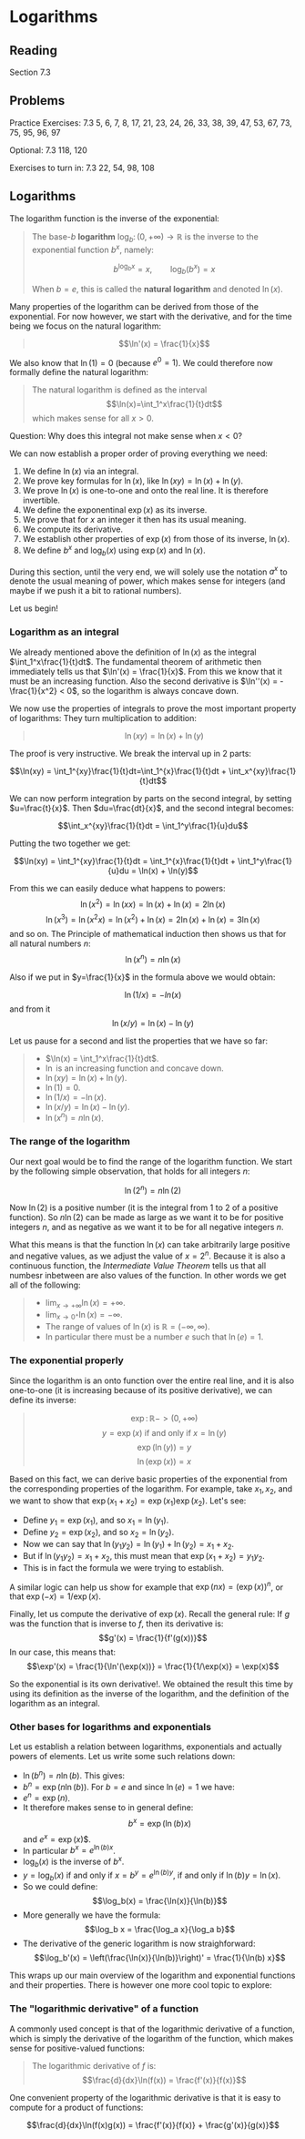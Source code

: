 # Logarithms

## Reading

Section 7.3

## Problems

Practice Exercises: 7.3 5, 6, 7, 8, 17, 21, 23, 24, 26, 33, 38, 39, 47, 53, 67, 73, 75, 95, 96, 97

Optional: 7.3 118, 120

Exercises to turn in: 7.3 22, 54, 98, 108

## Logarithms

The logarithm function is the inverse of the exponential:

> The base-$b$ **logarithm** $\log_b\colon (0,+\infty)\to\mathbb{R}$ is the inverse to the exponential function $b^x$, namely:
>
> $$b^{\log_b x} = x,\qquad \log_b\left(b^x\right) = x$$
>
> When $b=e$, this is called the **natural logarithm** and denoted $\ln(x)$.

Many properties of the logarithm can be derived from those of the exponential. For now however, we start with the derivative, and for the time being we focus on the natural logarithm:

> $$\ln'(x) = \frac{1}{x}$$

We also know that $\ln(1) = 0$ (because $e^0=1$). We could therefore now formally define the natural logarithm:

> The natural logarithm is defined as the interval
> $$\ln(x)=\int_1^x\frac{1}{t}dt$$
> which makes sense for all $x>0$.

Question: Why does this integral not make sense when $x< 0$?

We can now establish a proper order of proving everything we need:

1. We define $\ln(x)$ via an integral.
2. We prove key formulas for $\ln(x)$, like $\ln(xy) = \ln(x) + \ln(y)$.
3. We prove $\ln(x)$ is one-to-one and onto the real line. It is therefore invertible.
4. We define the exponentinal $\exp(x)$ as its inverse.
5. We prove that for $x$ an integer it then has its usual meaning.
6. We compute its derivative.
7. We establish other properties of $\exp(x)$ from those of its inverse, $\ln(x)$.
8. We define $b^x$ and $\log_b(x)$ using $\exp(x)$ and $\ln(x)$.

During this section, until the very end, we will solely use the notation $a^x$ to denote the usual meaning of power, which makes sense for integers (and maybe if we push it a bit to rational numbers).

Let us begin!

### Logarithm as an integral

We already mentioned above the definition of $\ln(x)$ as the integral $\int_1^x\frac{1}{t}dt$. The fundamental theorem of arithmetic then immediately tells us that $\ln'(x) = \frac{1}{x}$. From this we know that it must be an increasing function. Also the second derivative is $\ln''(x) = -\frac{1}{x^2} < 0$, so the logarithm is always concave down.

We now use the properties of integrals to prove the most important property of logarithms: They turn multiplication to addition:

> $$\ln(xy) = \ln(x) + \ln(y)$$

The proof is very instructive. We break the interval up in 2 parts:

$$\ln(xy) = \int_1^{xy}\frac{1}{t}dt=\int_1^{x}\frac{1}{t}dt + \int_x^{xy}\frac{1}{t}dt$$

We can now perform integration by parts on the second integral, by setting $u=\frac{t}{x}$. Then $du=\frac{dt}{x}$, and the second integral becomes:

$$\int_x^{xy}\frac{1}{t}dt = \int_1^y\frac{1}{u}du$$

Putting the two together we get:

$$\ln(xy) = \int_1^{xy}\frac{1}{t}dt = \int_1^{x}\frac{1}{t}dt + \int_1^y\frac{1}{u}du = \ln(x) + \ln(y)$$

From this we can easily deduce what happens to powers:
$$\ln(x^2) = \ln(xx) = \ln(x) + \ln(x) = 2\ln(x)$$
$$\ln(x^3) = \ln(x^2x) = \ln(x^2) + \ln(x) = 2\ln(x) + \ln(x) = 3\ln(x)$$
and so on. The Principle of mathematical induction then shows us that for all natural numbers $n$:
$$\ln(x^n) = n\ln(x)$$

Also if we put in $y=\frac{1}{x}$ in the formula above we would obtain:

$$\ln(1/x) = -ln(x)$$
and from it
$$\ln(x/y) = \ln(x) - \ln(y)$$

Let us pause for a second and list the properties that we have so far:

> - $\ln(x) = \int_1^x\frac{1}{t}dt$.
> - $\ln$ is an increasing function and concave down.
> - $\ln(xy) = \ln(x) + \ln(y)$.
> - $\ln(1) = 0$.
> - $\ln(1/x) = -\ln(x)$.
> - $\ln(x/y) = \ln(x) - \ln(y)$.
> - $\ln(x^n) = n\ln(x)$.

### The range of the logarithm

Our next goal would be to find the range of the logarithm function. We start by the following simple observation, that holds for all integers $n$:

$$\ln\left(2^n\right) = n\ln(2)$$

Now $\ln(2)$ is a positive number (it is the integral from $1$ to $2$ of a positive function). So $n\ln(2)$ can be made as large as we want it to be for positive integers $n$, and as negative as we want it to be for all negative integers $n$.

What this means is that the function $\ln(x)$ can take arbitrarily large positive and negative values, as we adjust the value of $x=2^n$. Because it is also a continuous function, the *Intermediate Value Theorem* tells us that all numbesr inbetween are also values of the function. In other words we get all of the following:

> - $\lim_{x\to+\infty}\ln(x) = +\infty$.
> - $\lim_{x\to 0^+}\ln(x) = -\infty$.
> - The range of values of $\ln(x)$ is $\mathbb{R} = (-\infty,\infty)$.
> - In particular there must be a number $e$ such that $\ln(e) = 1$.

### The exponential properly

Since the logarithm is an onto function over the entire real line, and it is also one-to-one (it is increasing because of its positive derivative), we can define its inverse:

> $$\exp\colon \mathbb{R} -> (0,+\infty)$$
> $$y=\exp(x)\textrm{ if and only if }x = \ln(y)$$
> $$\exp(\ln(y)) = y$$
> $$\ln(\exp(x)) = x$$

Based on this fact, we can derive basic properties of the exponential from the corresponding properties of the logarithm. For example, take $x_1,x_2$, and we want to show that $\exp(x_1+x_2) = \exp(x_1)\exp(x_2)$. Let's see:

- Define $y_1 = \exp(x_1)$, and so $x_1 = \ln(y_1)$.
- Define $y_2 = \exp(x_2)$, and so $x_2 = \ln(y_2)$.
- Now we can say that $\ln(y_1y_2) = \ln(y_1) + \ln(y_2) = x_1 + x_2$.
- But if $\ln(y_1y_2) = x_1+x_2$, this must mean that $\exp(x_1+x_2) = y_1y_2$.
- This is in fact the formula we were trying to establish.

A similar logic can help us show for example that $\exp(nx) = (\exp(x))^n$, or that $\exp(-x) = 1 / \exp(x)$.

Finally, let us compute the derivative of $\exp(x)$. Recall the general rule: If $g$ was the function that is inverse to $f$, then its derivative is:
$$g'(x) = \frac{1}{f'(g(x))}$$
In our case, this means that:
$$\exp'(x) = \frac{1}{\ln'(\exp(x))} = \frac{1}{1/\exp(x)} = \exp(x)$$

So the exponential is its own derivative!. We obtained the result this time by using its definition as the inverse of the logarithm, and the definition of the logarithm as an integral.

### Other bases for logarithms and exponentials

Let us establish a relation between logarithms, exponentials and actually powers of elements. Let us write some such relations down:

- $\ln(b^n) = n\ln(b)$. This gives:
- $b^n = \exp(n\ln(b))$. For $b=e$ and since $\ln(e)=1$ we have:
- $e^n = \exp(n)$.
- It therefore makes sense to in general define: $$b^x =\exp(\ln(b)x)$$ and $e^x = \exp(x)$$.
- In particular $b^x = e^{\ln(b) x}$.
- $\log_b(x)$ is the inverse of $b^x$.
- $y=\log_b(x)$ if and only if $x = b^y = e^{\ln(b)y}$, if and only if $\ln(b)y = \ln(x)$.
- So we could define: $$\log_b(x) = \frac{\ln(x)}{\ln(b)}$$
- More generally we have the formula: $$\log_b x = \frac{\log_a x}{\log_a b}$$
- The derivative of the generic logarithm is now straighforward: $$\log_b'(x) = \left(\frac{\ln(x)}{\ln(b)}\right)' = \frac{1}{\ln(b) x}$$

This wraps up our main overview of the logarithm and exponential functions and their properties. There is however one more cool topic to explore:

### The "logarithmic derivative" of a function

A commonly used concept is that of the logarithmic derivative of a function, which is simply the derivative of the logarithm of the function, which makes sense for positive-valued functions:

> The logarithmic derivative of $f$ is:
> $$\frac{d}{dx}\ln(f(x)) = \frac{f'(x)}{f(x)}$$

One convenient property of the logarithmic derivative is that it is easy to compute for a product of functions:

$$\frac{d}{dx}\ln(f(x)g(x)) = \frac{f'(x)}{f(x)} + \frac{g'(x)}{g(x)}$$
